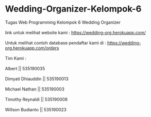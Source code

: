 # Wedding-Organizer-Kelompok-6

Tugas Web Programming Kelompok 6 Wedding Organizer <br></br>
link untuk melihat website kami : https://wedding-org.herokuapp.com/ <br></br>
Untuk melihat contoh database pendaftar kami di : https://wedding-org.herokuapp.com/orders <br></br>
Tim Kami : <br></br>
Albert || 535190035 <br></br>
Dimyati Dhiauddin || 535190013 <br></br>
Michael Nathan || 535190003 <br></br>
Timothy Reynaldi || 535190008 <br></br>
Willson Budianto || 535190023
